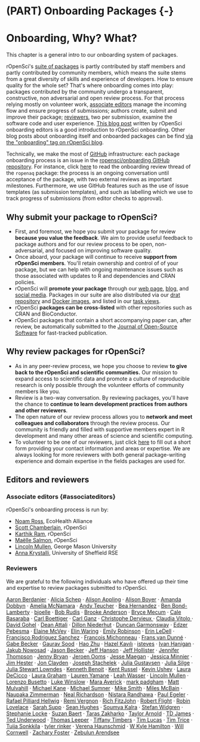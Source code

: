 #  (PART) Onboarding Packages {-}

# Onboarding, Why? What?

<div class="summaryblock">
<p>This chapter is a general intro to our onboarding system of packages.</p>
</div>

rOpenSci's [suite of packages](https://ropensci.org/packages/) is partly contributed by staff members and partly contributed by community members, which means the suite stems from a great diversity of skills and experience of developers. How to ensure quality for the whole set? That's where onboarding comes into play: packages contributed by the community undergo a transparent, constructive, non adversarial and open review process. For that process relying mostly on volunteer work, [associate editors](https://github.com/ropensci/onboarding#associate-editors) manage the incoming flow and ensure progress of submissions; authors create, submit and improve their package; [reviewers](https://github.com/ropensci/onboarding#reviewers), two per submission, examine the software code and user experience. [This blog post](https://www.numfocus.org/blog/how-ropensci-uses-code-review-to-promote-reproducible-science/) written by rOpenSci onboarding editors is a good introduction to rOpenSci onboarding. Other blog posts about onboarding itself and onboarded packages can be find [via the "onboarding" tag on rOpenSci blog](https://ropensci.org/tags/onboarding/).

Technically, we make the most of [GitHub](https://github.com/) infrastructure: each package onboarding process is an issue in the [ropensci/onboarding GitHub repository](https://github.com/ropensci/onboarding/). For instance, click [here](https://github.com/ropensci/onboarding/issues/24) to read the onboarding review thread of the `ropenaq` package: the process is an ongoing conversation until acceptance of the package, with two external reviews as important milestones. Furthermore, we use GitHub features such as the use of issue templates (as submission templates), and such as labelling which we use to track progress of submissions (from editor checks to approval).

## Why submit your package to rOpenSci?

-   First, and foremost, we hope you submit your package for review **because you value the feedback**.  We aim to provide useful feedback to package authors and for our review process to be open, non-adversarial, and focused on improving software quality.
-   Once aboard, your package will continue to receive **support from rOpenSci members**.  You'll retain ownership  and control of of your package, but we can help with ongoing maintenance issues such as those associated with updates to R and dependencies and CRAN policies.
-   rOpenSci will **promote your package** through our [web
 page](https://ropensci.org/packages/), [blog](https://ropensci.org/blog/), and [social media](https://twitter.com/ropensci).  Packages in our suite are also distributed via our [drat repository](http://packages.ropensci.org/) and [Docker images](https://hub.docker.com/r/rocker/ropensci/), and listed in our [task views](https://github.com/search?utf8=%E2%9C%93&q=user%3Aropensci+%22task+view%22&type=Repositories&ref=searchresults).
-   rOpenSci **packages can be cross-listed** with other repositories such as CRAN and BioConductor.
-   rOpenSci packages that contain a short accompanying paper can, after review, be automatically submitted to the [Journal of Open-Source Software](http://joss.theoj.org/) for fast-tracked publication.

## Why review packages for rOpenSci?

-   As in any peer-review process, we hope you choose to review **to give back to the rOpenSci and scientific communities.**  Our mission to expand access to scientific data and promote a culture of reproducible research is only possible through the volunteer efforts of community members like you.
-   Review is a two-way conversation. By reviewing packages, you'll have the chance to **continue to learn development practices from authors and other reviewers**.
-   The open nature of our review process allows you to **network and meet colleagues and collaborators** through the review process.  Our community is friendly and filled with supportive members expert in R development and many other areas of science and scientific computing.
-   To volunteer to be one of our reviewers, just click [here](https://ropensci.org/onboarding/) to fill out a short form providing your contact information and areas or expertise. We are always looking for more reviewers with both general package-writing experience and domain expertise in the fields packages are used for.

## Editors and reviewers

### Associate editors {#associateditors}

rOpenSci's onboarding process is run by:

* [Noam Ross](https://github.com/noamross), EcoHealth Alliance
* [Scott Chamberlain](https://github.com/sckott), rOpenSci
* [Karthik Ram](https://github.com/karthik), rOpenSci
* [Maëlle Salmon](https://github.com/maelle), rOpenSci
* [Lincoln Mullen](https://github.com/lmullen), George Mason University
* [Anna Krystalli](https://github.com/annakrystalli), University of Sheffield RSE


### Reviewers

We are grateful to the following individuals who have offered up their time and expertise to review packages submitted to rOpenSci.

[ Aaron Berdanier](https://github.com/berdaniera) · [Alicia Schep](https://github.com/AliciaSchep) · [Alison Appling](https://github.com/aappling-usgs) · [Alison Boyer](https://github.com/alisonboyer) · [Amanda Dobbyn](https://github.com/aedobbyn) · [Amelia McNamara](https://github.com/ameliamn) · [Andy Teucher](https://github.com/ateucher) · [Bea Hernandez](https://github.com/chucheria) · [Ben Bond-Lamberty](https://github.com/bpbond) · [bjoelle](https://github.com/bjoelle) · [Bob Rudis](https://github.com/hrbrmstr) · [Brooke Anderson](https://github.com/geanders) · [Bryce Mecum](https://github.com/amoeba) · [Cale Basaraba](https://github.com/calebasaraba) · [Carl Boettiger](https://github.com/cboettig) · [Carl Ganz](https://github.com/carlganz) · [Christophe Dervieux ](https://github.com/cderv) · [Claudia Vitolo ](https://github.com/cvitolo) · [David Gohel](https://github.com/davidgohel) · [Dean Attali](https://github.com/daattali) · [Dillon Niederhut](https://github.com/deniederhut) · [Duncan Garmonsway](https://github.com/nacnudus) · [Edzer Pebesma](https://github.com/edzer) · [Elaine McVey](https://github.com/eamcvey) · [Elin Waring](https://github.com/elinw) · [Emily Robinson](https://github.com/robinsones) · [Erin LeDell](https://github.com/ledell) · [Francisco Rodriguez Sanchez](https://github.com/Pakillo) · [Francois Michonneau](https://github.com/fmichonneau) · [Frans van Dunné](https://github.com/FvD) · [Gabe Becker](https://github.com/gmbecker) · [Gaurav Sood](https://github.com/soodoku) · [Hao Zhu](https://github.com/haozhu233) · [Hazel Kavılı](https://github.com/UniversalTourist) · [isteves](https://github.com/isteves) · [Ivan Hanigan](https://github.com/ivanhanigan) · [Jakub Nowosad](https://github.com/Nowosad) · [Jason Becker](https://github.com/jsonbecker) · [Jeff Hanson](https://github.com/jeffreyhanson) · [Jeff Hollister](https://github.com/jhollist) · [Jennifer Thompson](https://github.com/jenniferthompson) · [Jenny Bryan](https://github.com/jennybc) · [Jeroen Ooms](https://github.com/jeroen) · [Jesse Maegan](https://github.com/kierisi) · [Jessica Minnier](https://github.com/jminnier) · [Jim Hester](https://github.com/jimhester) · [Jon Clayden](https://github.com/jonclayden) · [Joseph Stachelek](https://github.com/jsta) · [Julia Gustavsen](https://github.com/joolia) · [Julia Silge](https://github.com/juliasilge) · [Julia Stewart Lowndes](https://github.com/jules32) · [Kenneth Benoit](https://github.com/kbenoit) · [Kent Russel](https://github.com/timelyportfolio) · [Kevin Ushey](https://github.com/kevinushey) · [Laura DeCicco](https://github.com/ldecicco-usgs) · [Laura Graham](https://github.com/laurajanegraham) · [Lauren Yamane](https://github.com/layamane) · [Leah Wasser](https://github.com/lwasser) · [Lincoln Mullen](https://github.com/lmullen) · [Lorenzo Busetto](https://github.com/lbusett) · [Luke Winslow](https://github.com/lawinslow) · [Mara Averick](https://github.com/batpigandme) · [mark padgham](https://github.com/mpadge) · [Matt Mulvahill](https://github.com/mmulvahill) · [Michael Kane](https://github.com/kaneplusplus) · [Michael Sumner](https://github.com/mdsumner) · [Mike Smith](https://github.com/grimbough) · [Miles McBain](https://github.com/milesmcbain) · [Naupaka Zimmerman](https://github.com/naupaka) · [Neal Richardson](https://github.com/nealrichardson) · [Nistara Randhawa](https://github.com/nistara) · [Paul Egeler](https://github.com/pegeler) · [Rafael Pilliard Hellwig](https://github.com/rtaph) · [Remi Vergnon](https://github.com/remsamp) · [Rich FitzJohn](https://github.com/richfitz) · [Robert Flight](https://github.com/rmflight) · [Robin Lovelace](https://github.com/Robinlovelace) · [Sarah Supp](https://github.com/sarahsupp) · [Sean Hughes](https://github.com/seaaan) · [Soumya Kalra](https://github.com/sokal1456) · [Stefan Widgren](https://github.com/stewid) · [Stephanie Locke](https://github.com/stephlocke) · [Suzan Baert](https://github.com/suzanbaert) · [Taras Zakharko](https://github.com/tzakharko) · [Taylor Arnold](https://github.com/statsmaths) · [TD James](https://github.com/tdjames1) · [Ted Underwood](https://github.com/tedunderwood) · [Thomas Leeper](https://github.com/leeper) · [Tiffany Timbers](https://github.com/ttimbers) · [Tim Lucas](https://github.com/timcdlucas) · [Tim Trice](https://github.com/timtrice) · [Tuija Sonkkila](https://github.com/tts) · [tyler rinker](https://github.com/trinker) · [Verena Haunschmid](https://github.com/expectopatronum) · [W Kyle Hamilton](https://github.com/kylehamilton) · [Will Cornwell](https://github.com/wcornwell) · [Zachary Foster](https://github.com/zachary-foster) · [Zebulun Arendsee](https://github.com/arendsee)
